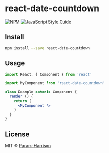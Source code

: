 # react-date-countdown

> 

[![NPM](https://img.shields.io/npm/v/react-date-countdown.svg)](https://www.npmjs.com/package/react-date-countdown) [![JavaScript Style Guide](https://img.shields.io/badge/code_style-standard-brightgreen.svg)](https://standardjs.com)

## Install

```bash
npm install --save react-date-countdown
```

## Usage

```jsx
import React, { Component } from 'react'

import MyComponent from 'react-date-countdown'

class Example extends Component {
  render () {
    return (
      <MyComponent />
    )
  }
}
```

## License

MIT © [Param-Harrison](https://github.com/Param-Harrison)
